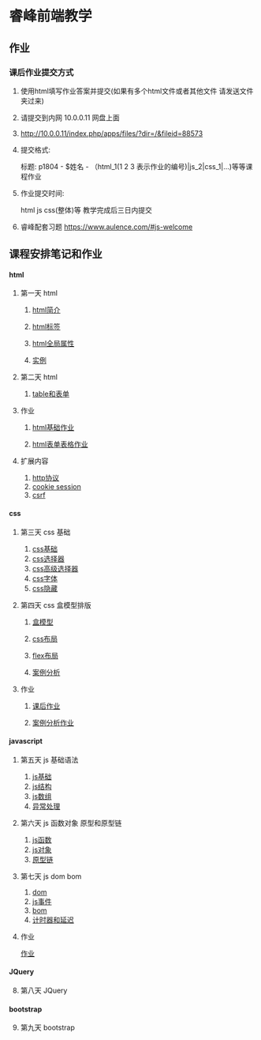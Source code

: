 # 睿峰前端教学


## 作业

###  课后作业提交方式

1. 使用html填写作业答案并提交(如果有多个html文件或者其他文件 请发送文件夹过来)

2. 请提交到内网 10.0.0.11 网盘上面

3. http://10.0.0.11/index.php/apps/files/?dir=/&fileid=88573

4. 提交格式:

    标题: p1804 - $姓名 - （html\_1(1 2 3 表示作业的编号)|js\_2|css\_1|...)等等课程作业

5. 作业提交时间:

     html js css(整体)等 教学完成后三日内提交

6. 睿峰配套习题 https://www.aulence.com/#js-welcome



## 课程安排笔记和作业

#### html

1. 第一天 html

    1. <a href="html/html_basic/html_baisc.md">html简介</a>

    2. <a href="html/html_basic/html_element.md">html标签</a>

    3. <a href="html/html_basic/html_global.md">html全局属性</a>

    4. <a href="html/html_basic/practice.md">实例</a>

2. 第二天 html

    1. <a href="html/forms_and_tables/forms_and_tables.md">table和表单</a>

3. 作业

    1. <a href="html/html_basic/homeworks.md">html基础作业<a>

    2. <a href="html/forms_and_tables/html_home_works.md">html表单表格作业</a>

4. 扩展内容

    1. <a href="html/extensions_http.md">http协议 <a>
    2. <a href="html/extension_cookiee_and_session.md">cookie session<a>
    3. <a href="html/extenstions_csrf.md">csrf<a>

#### css

1. 第三天 css 基础

    1. <a href="css/css_basic/css_basic.md">css基础</a>
    2. <a href="css/css_basic/css_selector.md">css选择器</a>
    3. <a href="css/css_basic/css_high_order_selector.md">css高级选择器</a>
    4. <a href="css/css_basic/txt_and_font.md">css字体</a>
    5. <a href="css/css_basic/css_hidden">css隐藏</a>



2. 第四天 css 盒模型排版

    1. <a href="css/css_layout/css_box.md">盒模型</a>

    2. <a href="css/css_layout/css_position.md">css布局</a>

    3. <a href="css/css_layout/css_flex.md">flex布局</a>

    4. <a href="css/css_cases/css_nav_cases.md">案例分析</a>



3. 作业

    1. <a href="css/css_basic/home_work.md">课后作业</a>

    2. <a href="css/css_cases/homework.md">案例分析作业</a>

#### javascript

1. 第五天 js 基础语法

    1. <a href="js/js_basic/js_basic.md">js基础<a>
    2. <a href="js/js_basic/js_construction.md">js结构<a>
    3. <a href="js/js_basic/js_arr.md">js数组<a>
    4. <a href="js/js_basic/js_execpiton.md">异常处理<a>


2. 第六天 js 函数对象 原型和原型链

    1. <a href="js/js_basic/js_basic.md">js函数<a>
    2. <a href="js/js_arr_functions_obj/js_obj.md">js对象<a>
    3. <a href="js/js_arr_functions_obj/js_prototype.md">原型链<a>

3. 第七天 js dom bom

    1. <a href="js/js_dom_bom/js_dom.md">dom<a>
    2. <a href="js/js_dom_bom/js_event.md">js事件<a>
    3. <a href="js/js_dom_bom/js_bom.md">bom<a>
    4. <a href="js/js_dom_bom/js_counter.md">计时器和延迟<a>

4. 作业

    <a href="js/home_work.md">作业</a>

#### JQuery

8. 第八天 JQuery

#### bootstrap

9. 第九天 bootstrap



